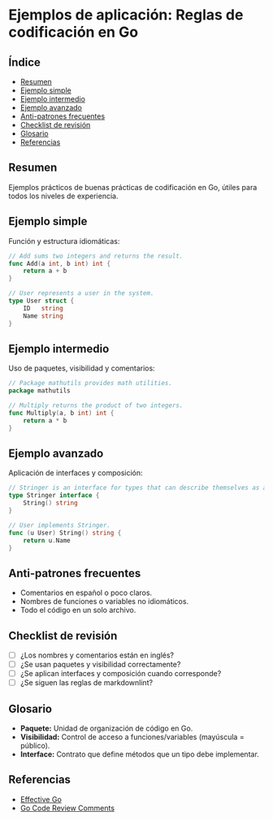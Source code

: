 # Ejemplos de aplicación: Reglas de codificación en Go

## Índice

- [Resumen](#resumen)
- [Ejemplo simple](#ejemplo-simple)
- [Ejemplo intermedio](#ejemplo-intermedio)
- [Ejemplo avanzado](#ejemplo-avanzado)
- [Anti-patrones frecuentes](#anti-patrones-frecuentes)
- [Checklist de revisión](#checklist-de-revisión)
- [Glosario](#glosario)
- [Referencias](#referencias)

## Resumen

Ejemplos prácticos de buenas prácticas de codificación en Go, útiles para todos los niveles de experiencia.

## Ejemplo simple

Función y estructura idiomáticas:

```go
// Add sums two integers and returns the result.
func Add(a int, b int) int {
    return a + b
}

// User represents a user in the system.
type User struct {
    ID   string
    Name string
}
```

## Ejemplo intermedio

Uso de paquetes, visibilidad y comentarios:

```go
// Package mathutils provides math utilities.
package mathutils

// Multiply returns the product of two integers.
func Multiply(a, b int) int {
    return a * b
}
```

## Ejemplo avanzado

Aplicación de interfaces y composición:

```go
// Stringer is an interface for types that can describe themselves as a string.
type Stringer interface {
    String() string
}

// User implements Stringer.
func (u User) String() string {
    return u.Name
}
```

## Anti-patrones frecuentes

- Comentarios en español o poco claros.
- Nombres de funciones o variables no idiomáticos.
- Todo el código en un solo archivo.

## Checklist de revisión

- [ ] ¿Los nombres y comentarios están en inglés?
- [ ] ¿Se usan paquetes y visibilidad correctamente?
- [ ] ¿Se aplican interfaces y composición cuando corresponde?
- [ ] ¿Se siguen las reglas de markdownlint?

## Glosario

- **Paquete:** Unidad de organización de código en Go.
- **Visibilidad:** Control de acceso a funciones/variables (mayúscula = público).
- **Interface:** Contrato que define métodos que un tipo debe implementar.

## Referencias

- [Effective Go](https://go.dev/doc/effective_go)
- [Go Code Review Comments](https://github.com/golang/go/wiki/CodeReviewComments)
